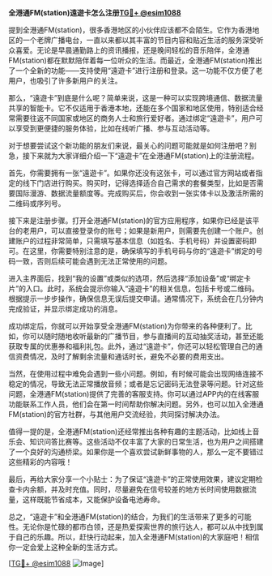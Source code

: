 **全港通FM(station)遠遊卡怎么注册[TG💪+ @esim1088](https://t.me/s/esim1088)**

提到全港通FM(station)，很多香港地区的小伙伴应该都不会陌生。它作为香港地区的一个老牌广播电台，一直以来都以其丰富的节目内容和贴近生活的服务深受听众喜爱。无论是早晨通勤路上的资讯播报，还是晚间轻松的音乐陪伴，全港通FM(station)都在默默陪伴着每一位听众的生活。而最近，全港通FM(station)推出了一个全新的功能——支持使用“遠遊卡”进行注册和登录。这一功能不仅方便了老用户，也吸引了许多新用户的关注。

那么，“遠遊卡”到底是什么呢？简单来说，这是一种可以实现跨境通信、数据流量共享的智能卡。它不仅适用于香港本地，还能在多个国家和地区使用，特别适合经常需要往返不同国家或地区的商务人士和旅行爱好者。通过绑定“遠遊卡”，用户可以享受到更便捷的服务体验，比如在线听广播、参与互动活动等。

对于想要尝试这个新功能的朋友们来说，最关心的问题可能就是如何注册吧？别急，接下来就为大家详细介绍一下“遠遊卡”在全港通FM(station)上的注册流程。

首先，你需要拥有一张“遠遊卡”。如果你还没有这张卡，可以通过官方网站或者指定的线下门店进行购买。购买时，记得选择适合自己需求的套餐类型，比如是否需要国际漫游、数据流量额度等。完成购买后，你会收到一张实体卡以及激活所需的二维码或序列号。

接下来是注册步骤。打开全港通FM(station)的官方应用程序，如果你已经是该平台的老用户，可以直接登录你的账号；如果是新用户，则需要先创建一个账户。创建账户的过程非常简单，只需填写基本信息（如姓名、手机号码）并设置密码即可。在这里，你需要特别注意的是，确保填写的手机号码与你的“遠遊卡”绑定的号码一致，否则后续可能会遇到无法正常使用的问题。

进入主界面后，找到“我的设置”或类似的选项，然后选择“添加设备”或“绑定卡片”的入口。此时，系统会提示你输入“遠遊卡”的相关信息，包括卡号或二维码。根据提示一步步操作，确保信息无误后提交申请。通常情况下，系统会在几分钟内完成验证，并显示绑定成功的消息。

成功绑定后，你就可以开始享受全港通FM(station)为你带来的各种便利了。比如，你可以随时随地收听最新的广播节目，参与直播间的互动抽奖活动，甚至还能获取专属的优惠券和福利礼包。此外，通过“遠遊卡”，你还可以轻松管理自己的通信资费情况，及时了解剩余流量和通话时长，避免不必要的费用支出。

当然，在使用过程中难免会遇到一些小问题。例如，有时候可能会出现网络连接不稳定的情况，导致无法正常播放音频；或者是忘记密码无法登录等问题。针对这些问题，全港通FM(station)提供了完善的客服支持。你可以通过APP内的在线客服功能联系工作人员，他们会在第一时间帮助你解决问题。另外，也可以加入全港通FM(station)的官方社群，与其他用户交流经验，共同探讨解决办法。

值得一提的是，全港通FM(station)还经常推出各种有趣的主题活动，比如线上音乐会、知识问答比赛等。这些活动不仅丰富了大家的日常生活，也为用户之间搭建了一个良好的沟通桥梁。如果你是一个喜欢尝试新鲜事物的人，那么一定不要错过这些精彩的内容哦！

最后，再给大家分享一个小贴士：为了保证“遠遊卡”的正常使用效果，建议定期检查卡内余额，并及时充值。同时，尽量避免在信号较差的地方长时间使用数据流量，这样既能节省成本，又能保护设备电池寿命。

总之，“遠遊卡”和全港通FM(station)的结合，为我们的生活带来了更多的可能性。无论你是忙碌的都市白领，还是热爱探索世界的旅行达人，都可以从中找到属于自己的乐趣。所以，赶快行动起来，加入全港通FM(station)的大家庭吧！相信你一定会爱上这种全新的生活方式。

[[TG💪+ @esim1088](https://t.me/s/esim1088) ![Image](https://i.postimg.cc/4NQfJmqS/Snipaste-2025-05-13-00-14-12.png)]